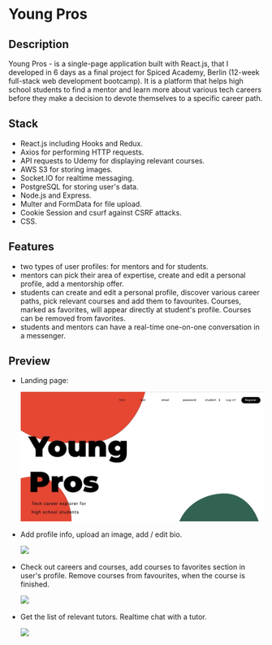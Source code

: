 # Young Pros

## Description 

Young Pros - is a single-page application built with React.js, that I developed in 6 days as a final project for Spiced Academy, Berlin (12-week full-stack web development bootcamp). It is a platform that helps high school students to find a mentor and learn more about various tech careers before they make a decision to devote themselves to a specific career path.

## Stack

- React.js including Hooks and Redux.
- Axios for performing HTTP requests.
- API requests to Udemy for displaying relevant courses.
- AWS S3 for storing images.
- Socket.IO for realtime messaging.
- PostgreSQL for storing user's data.
- Node.js and Express.
- Multer and FormData for file upload.
- Cookie Session and csurf against CSRF attacks.
- CSS.

## Features

- two types of user profiles: for mentors and for students. 
- mentors can pick their area of expertise, create and edit a personal profile, add a mentorship offer.
- students can create and edit a personal profile, discover various career paths, pick relevant courses and add them to favourites. Courses, marked as favorites, will appear directly at student's profile. Courses can be removed from favorites. 
- students and mentors can have a real-time one-on-one conversation in a messenger. 

## Preview

- Landing page:

  <img src='./landing.gif' />

- Add profile info, upload an image, add / edit bio.

  <img src='./add-bio.gif' />

- Check out careers and courses, add courses to favorites section in user's profile. Remove courses from favourites, when the course is finished.

  <img src='./courses.gif' />

- Get the list of relevant tutors. Realtime chat with a tutor.

  <img src='./tutors.gif' />

  





